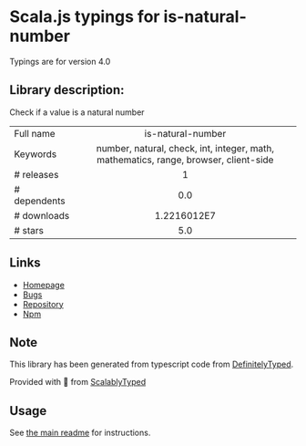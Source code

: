 
# Scala.js typings for is-natural-number

Typings are for version 4.0

## Library description:
Check if a value is a natural number

|                    |                 |
| ------------------ | :-------------: |
| Full name          | is-natural-number |
| Keywords           | number, natural, check, int, integer, math, mathematics, range, browser, client-side |
| # releases         | 1 |
| # dependents       | 0.0 |
| # downloads        | 1.2216012E7 |
| # stars            | 5.0 |

## Links
- [Homepage](https://github.com/shinnn/is-natural-number.js#readme)
- [Bugs](https://github.com/shinnn/is-natural-number.js/issues)
- [Repository](https://github.com/shinnn/is-natural-number.js)
- [Npm](https://www.npmjs.com/package/is-natural-number)
    


## Note
This library has been generated from typescript code from [DefinitelyTyped](https://definitelytyped.org).

Provided with :purple_heart: from [ScalablyTyped](https://github.com/oyvindberg/ScalablyTyped)

## Usage
See [the main readme](../../readme.md) for instructions.


